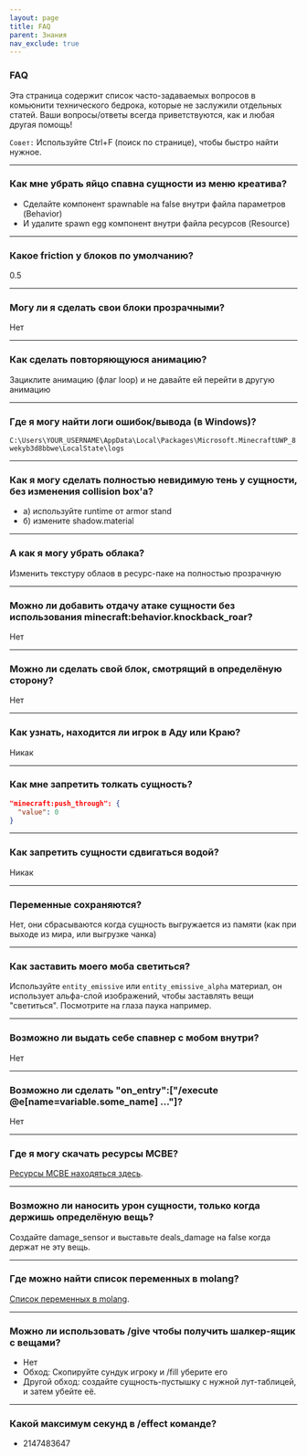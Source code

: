 ```yaml
---
layout: page
title: FAQ
parent: Знания
nav_exclude: true
---
```


### FAQ

Эта страница содержит список часто-задаваемых вопросов в комьюнити технического бедрока, которые не заслужили отдельных статей. Ваши вопросы/ответы всегда приветствуются, как и любая другая помощь!

`Совет:` Используйте Ctrl+F (поиск по странице), чтобы быстро найти нужное.

---

### Как мне убрать яйцо спавна сущности из меню креатива?

 - Сделайте компонент spawnable на false внутри файла параметров (Behavior)
 - И удалите spawn egg компонент внутри файла ресурсов (Resource)

---

### Какое friction у блоков по умолчанию?
0.5

---

### Могу ли я сделать свои блоки прозрачными?
Нет

---

### Как сделать повторяющуюся анимацию?
Зациклите анимацию (флаг loop) и не давайте ей перейти в другую анимацию

---

### Где я могу найти логи ошибок/вывода (в Windows)?
`C:\Users\YOUR_USERNAME\AppData\Local\Packages\Microsoft.MinecraftUWP_8wekyb3d8bbwe\LocalState\logs`

---
### Как я могу сделать полностью невидимую тень у сущности, без изменения collision box'а? 
 - а) используйте runtime от armor stand
 - б) измените shadow.material

---
### А как я могу убрать облака?
Изменить текстуру облаов в ресурс-паке на полностью прозрачную

---
### Можно ли добавить отдачу атаке сущности без использования minecraft:behavior.knockback_roar?
Нет
 
---
### Можно ли сделать свой блок, смотрящий в определёную сторону?
Нет

---
### Как узнать, находится ли игрок в Аду или Краю?
Никак

---
### Как мне запретить толкать сущность?
```json
"minecraft:push_through": {
  "value": 0
}
```

---
### Как запретить сущности сдвигаться водой?
Никак

---
### Переменные сохраняются?
Нет, они сбрасываются когда сущность выгружается из памяти (как при выходе из мира, или выгрузке чанка)

---
### Как заставить моего моба светиться?
Используйте `entity_emissive` или `entity_emissive_alpha` материал, он использует альфа-слой изображений, чтобы заставлять вещи "светиться". Посмотрите на глаза паука например.

---
### Возможно ли выдать себе спавнер с мобом внутри?
Нет

---
### Возможно ли сделать "on_entry":["/execute @e[name=variable.some_name] ..."]?
Нет

---
### Где я могу скачать ресурсы MCBE?
[Ресурсы MCBE находяться здесь](https://discordapp.com/channels/523663022053392405/523663022498250762/715962598843089008).

---
### Возможно ли наносить урон сущности, только когда держишь определёную вещь?
Создайте damage_sensor и выставьте deals_damage на false когда держат не эту вещь.

---
### Где можно найти список переменных в molang?
[Список переменных в molang](https://bedrock.dev/docs/stable/MoLang).

---
### Можно ли использовать /give чтобы получить шалкер-ящик с вещами?
 - Нет
 - Обход: Скопируйте сундук игроку и /fill уберите его
 - Другой обход: создайте сущность-пустышку с нужной лут-таблицей, и затем убейте её.

---
### Какой максимум секунд в /effect команде?
 - 2147483647